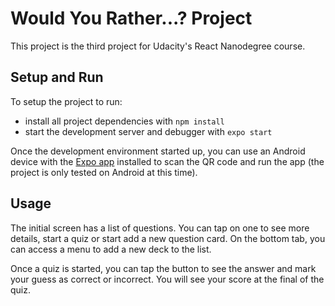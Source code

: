 # Would You Rather...? Project

This project is the third project for Udacity's React Nanodegree course.

## Setup and Run

To setup the project to run:

* install all project dependencies with `npm install`
* start the development server and debugger with `expo start`

Once the development environment started up, 
you can use an Android device with the [Expo app](https://play.google.com/store/apps/details?id=host.exp.exponent&hl=en) installed to scan the QR code and run the app (the project is only tested on Android at this time).

## Usage

The initial screen has a list of questions. You can tap on one to see more details, start a quiz or start add a new question card. On the bottom tab, you can access a menu to add a new deck to the list. 

Once a quiz is started, you can tap the button to see the answer and mark your guess as correct or incorrect. You will see your score at the final of the quiz.

